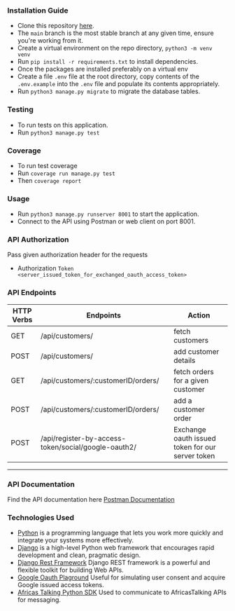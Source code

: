 
### Installation Guide

- Clone this repository [here](https://github.com/WawinyEdwin/wezacare-challenge.git).
- The `main` branch is the most stable branch at any given time, ensure you're working from it.
- Create a virtual environment on the repo directory, `python3 -m venv venv`
- Run `pip install -r requirements.txt` to install dependencies.
- Once the packages are installed preferably on a virtual env
- Create a file `.env` file at the root directory, copy contents of the `.env.example` into the `.env` file and populate its contents appropriately.
- Run `python3 manage.py migrate` to migrate the database tables.

### Testing

- To run tests on this application.
- Run `python3 manage.py test`

### Coverage

- To run test coverage
- Run `coverage run manage.py test`
- Then `coverage report`

### Usage

- Run `python3 manage.py runserver 8001` to start the application.
- Connect to the API using Postman or web client on port 8001.

### API Authorization
Pass given authorization header for the requests
- Authorization `Token <server_issued_token_for_exchanged_oauth_access_token>`

### API Endpoints

| HTTP Verbs | Endpoints                                     | Action                                      |
|------------|-----------------------------------------------|---------------------------------------------|
| GET       | /api/customers/                               | fetch customers                   |
| POST       | /api/customers/                               | add customer details                    |
| GET       | /api/customers/:customerID/orders/                                  | fetch orders for a given customer            |
| POST       | /api/customers/:customerID/orders/                                  | add a customer order            |
| POST       | /api/register-by-access-token/social/google-oauth2/| Exchange oauth issued token for our server token                  |


---

### API Documentation

Find the API documentation
here [Postman Documentation](https://documenter.getpostman.com/view/17474568/2s93JqSR4c)

### Technologies Used

- [Python](https://nodejs.org/) is a programming language that lets you work more quickly and integrate your systems
  more effectively.
- [Django](https://www.djangoproject.com/) is a high-level Python web framework that encourages rapid development and
  clean, pragmatic design.
- [Django Rest Framework](https://www.django-rest-framework.org/) Django REST framework is a powerful and flexible
  toolkit for building Web APIs.
- [Google Oauth Plaground](https://developers.google.com/oauthplayground/) Useful for simulating user consent and acquire Google issued access tokens.
- [Africas Talking Python SDK](https://github.com/AfricasTalkingLtd/africastalking-python) Used to communicate to AfricasTalking APIs for messaging.